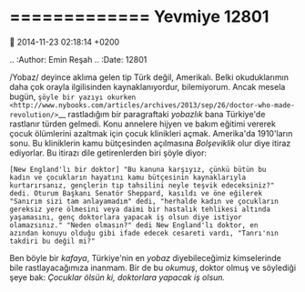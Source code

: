=============
Yevmiye 12801
=============

:date: 2014-11-23 02:18:14 +0200

.. :Author: Emin Reşah
.. :Date:   12801

/Yobaz/ deyince aklıma gelen tip Türk değil, Amerikalı. Belki
okuduklarımın daha çok orayla ilgilisinden kaynaklanıyordur,
bilemiyorum. Ancak mesela bugün, `şöyle bir yazıyı
okurken <http://www.nybooks.com/articles/archives/2013/sep/26/doctor-who-made-revolution/>`__
rastladığım bir paragraftaki *yobazlık* bana Türkiye'de rastlanır türden
gelmedi. Konu annelere hijyen ve bakım eğitimi vererek çocuk ölümlerini
azaltmak için çocuk klinikleri açmak. Amerika'da 1910'ların sonu. Bu
kliniklerin kamu bütçesinden açılmasına *Bolşeviklik* olur diye itiraz
ediyorlar. Bu itirazı dile getirenlerden biri şöyle diyor:

    [New England'lı bir doktor] "Bu kanuna karşıyız, çünkü bütün bu
    kadın ve çocukların hayatını kamu bütçesinin kaynaklarıyla
    kurtarırsanız, gençlerin tıp tahsilini neyle teşvik edeceksiniz?"
    dedi. Oturum Başkanı Senatör Sheppard, kasıldı ve öne eğilerek
    "Sanırım sizi tam anlayamadım" dedi, "herhalde kadın ve çocukların
    gereksiz yere ölmesini veya daimi bir hastalık tehlikesi altında
    yaşamasını, genç doktorlara yapacak iş olsun diye istiyor
    olamazsınız." "Neden olmasın?" dedi New England'lı doktor, en
    azından konuyu olduğu gibi ifade edecek cesareti vardı, "Tanrı'nın
    takdiri bu değil mi?"

Ben böyle bir *kafaya*, Türkiye'nin en *yobaz* diyebileceğimiz
kimselerinde bile rastlayacağımıza inanmam. Bir de bu *okumuş*, doktor
olmuş ve söylediği şeye bak: *Çocuklar ölsün ki, doktorlara yapacak iş
olsun.*
